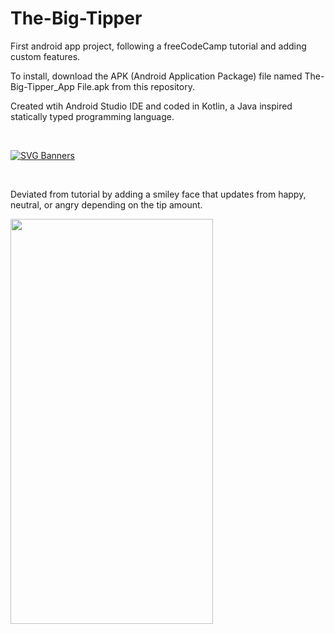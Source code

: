# The-Big-Tipper
First android app project, following a freeCodeCamp tutorial and adding custom features. <br>


To install, download the APK (Android Application Package) file named The-Big-Tipper_App File.apk from this repository.  

Created wtih Android Studio IDE and coded in Kotlin, a Java inspired statically typed programming language.

<br> 

[![SVG Banners](https://svg-banners.vercel.app/api?type=origin&text1=The%20Big%20Tipper&width=800&height=150)](https://github.com/Akshay090/svg-banners) 

<br> 

Deviated from tutorial by adding a smiley face that updates from happy, neutral, or angry depending on the tip amount.

<img src="https://user-images.githubusercontent.com/91037796/150702652-ab1ddbf4-2fae-45df-aad4-cbe775f07371.gif" width="324" height="648"/>
